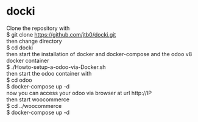 # docki
Clone the repository with </br>
$ git clone https://github.com/jtb0/docki.git </br>
then change directory </br>
$ cd docki </br>
then start the installation of docker and docker-compose and the odoo v8 docker container </br>
$ ./Howto-setup-a-odoo-via-Docker.sh </br>
then start the odoo container with </br>
$ cd odoo </br>
$ docker-compose up -d </br>
now you can access your odoo via browser at url http://IP </br>
then start woocommerce </br>
$ cd ../woocommerce </br>
$ docker-compose up -d </br>

